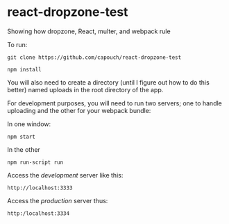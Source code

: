 # react-dropzone-test
Showing how dropzone, React, multer, and webpack rule

To run:

    git clone https://github.com/capouch/react-dropzone-test

    npm install

You will also need to create a directory (until I figure out how to do this better)
named uploads in the root directory of the app.

For development purposes, you will need to run two servers; one to handle uploading
and the other for your webpack bundle:

In one window:

    npm start

In the other

    npm run-script run

Access the *development* server like this:

    http://localhost:3333

Access the *production* server thus:

    http:/localhost:3334
